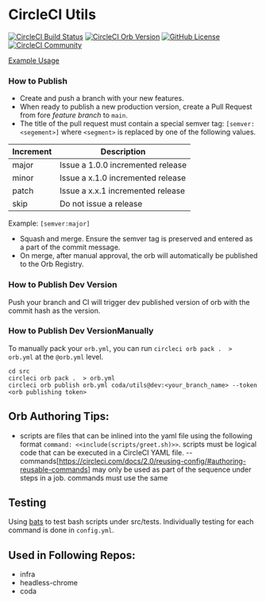 
# CircleCI Utils


[![CircleCI Build Status](https://circleci.com/gh/coda/circleci-utils.svg?style=shield "CircleCI Build Status")](https://circleci.com/gh/coda/circleci-utils) [![CircleCI Orb Version](https://img.shields.io/badge/endpoint.svg?url=https://badges.circleci.io/orb/coda/utils)](https://circleci.com/orbs/registry/orb/coda/utils) [![GitHub License](https://img.shields.io/badge/license-MIT-lightgrey.svg)](https://raw.githubusercontent.com/coda/circleci-utils/main/LICENSE) [![CircleCI Community](https://img.shields.io/badge/community-CircleCI%20Discuss-343434.svg)](https://discuss.circleci.com/c/ecosystem/orbs)

[Example Usage](src/examples/example.yml)
### How to Publish
* Create and push a branch with your new features.
* When ready to publish a new production version, create a Pull Request from fore _feature branch_ to `main`.
* The title of the pull request must contain a special semver tag: `[semver:<segement>]` where `<segment>` is replaced by one of the following values.

| Increment | Description|
| ----------| -----------|
| major     | Issue a 1.0.0 incremented release|
| minor     | Issue a x.1.0 incremented release|
| patch     | Issue a x.x.1 incremented release|
| skip      | Do not issue a release|

Example: `[semver:major]`

* Squash and merge. Ensure the semver tag is preserved and entered as a part of the commit message.
* On merge, after manual approval, the orb will automatically be published to the Orb Registry.
### How to Publish Dev Version

Push your branch and CI will trigger dev published version of orb with the commit hash as the version.

### How to Publish Dev VersionManually

To manually pack your `orb.yml`, you can run `circleci orb pack .  > orb.yml` at the `@orb.yml` level.

```
cd src
circleci orb pack .  > orb.yml
circleci orb publish orb.yml coda/utils@dev:<your_branch_name> --token <orb publishing token>
```

## Orb Authoring Tips:
- scripts are files that can be inlined into the yaml file using the following format `command: <<include(scripts/greet.sh)>>`. scripts must be logical code that can be executed in a CircleCI YAML file. 
-- commands[https://circleci.com/docs/2.0/reusing-config/#authoring-reusable-commands] may only be used as part of the sequence under steps in a job. commands must use the same 




## Testing
Using [bats](https://github.com/sstephenson/bats#installing-bats-from-source) to test bash scripts under src/tests.
Individually testing for each command is done in `config.yml`.

## Used in Following Repos:
- infra
- headless-chrome
- coda
